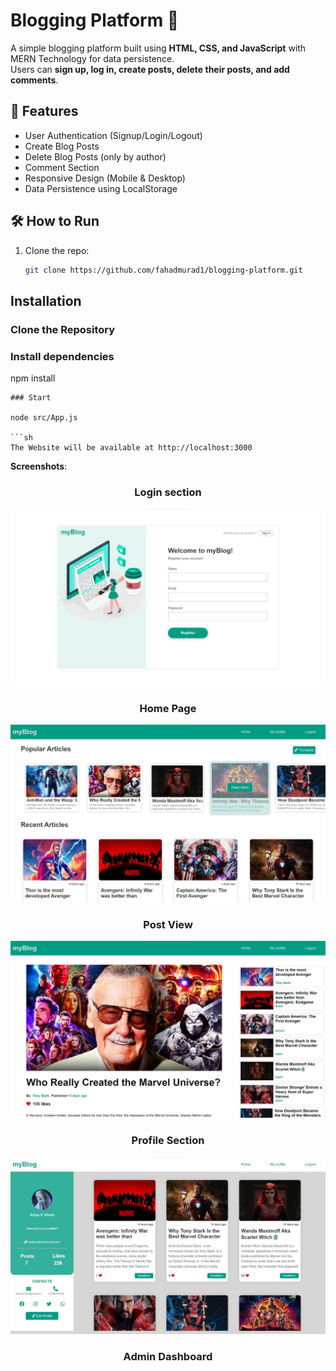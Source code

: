 
# Blogging Platform 📝

A simple blogging platform built using **HTML, CSS, and JavaScript** with MERN Technology for data persistence.  
Users can **sign up, log in, create posts, delete their posts, and add comments**.

## 🚀 Features
- User Authentication (Signup/Login/Logout)
- Create Blog Posts
- Delete Blog Posts (only by author)
- Comment Section
- Responsive Design (Mobile & Desktop)
- Data Persistence using LocalStorage


## 🛠️ How to Run
1. Clone the repo:
   ```bash
   git clone https://github.com/fahadmurad1/blogging-platform.git


## Installation

### Clone the Repository


### Install dependencies

npm install
```
### Start

node src/App.js

```sh
The Website will be available at http://localhost:3000
```
 **Screenshots**: 

<h3 align="center"> Login section</h3>
<img src="SH4.jpg">
<h3 align="center"> Home Page</h3>
<img src="SH2.jpg">
<h3 align="center"> Post View</h3>
<img src="SH1.jpg">
<h3 align="center"> Profile Section</h3>
<img src="SH3.jpg">
<h3 align="center"> Admin Dashboard </h3>

